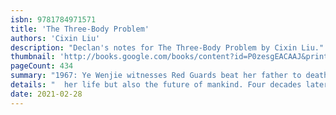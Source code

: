 ```yaml
---
isbn: 9781784971571
title: 'The Three-Body Problem'
authors: 'Cixin Liu'
description: "Declan's notes for The Three-Body Problem by Cixin Liu."
thumbnail: 'http://books.google.com/books/content?id=P0zesgEACAAJ&printsec=frontcover&img=1&zoom=5&source=gbs_api'
pageCount: 434
summary: "1967: Ye Wenjie witnesses Red Guards beat her father to death during China's Cultural Revolution. This singular event will shape not only the rest of"
details: "  her life but also the future of mankind. Four decades later, Beijing police ask nanotech engineer Wang Miao to infiltrate a secretive cabal of scientists after a spate of inexplicable suicides. Wang's investigation will lead him to a mysterious online game and immerse him in a virtual world ruled by the intractable and unpredicatable interaction of its three suns. This is the Three-Body Problem and it is the key to everything: the key to the scientists' deaths, the key to a conspiracy that spans light-years and the key to the extinction-level threat humanity now faces."
date: 2021-02-28
---
```

